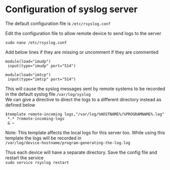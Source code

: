 # Configuration of syslog server  

The default configuration file is `/etc/rsyslog.conf`  

Edit the configuration file to allow remote device to send logs to the server

`sudo nano /etc/rsyslog.conf`  

Add below lines if they are missing or uncomment if they are commented
```
module(load="imudp")
 input(type="imudp" port="514")

module(load="imtcp")
 input(type="imtcp" port="514")
```

This will cause the syslog messages sent by remote systems to be recorded in the default syslog file `/var/log/syslog`  
We can give a directive to direct the logs to a different directory instead as defined below
```
$template remote-incoming logs,"/var/log/%HOSTNAME%/%PROGRAMNAME%.log"
 *.* ?remote-incoming-logs
 & ~
```

Note: This template affects the local logs for this server too. While using this template the logs will be recorded in  
`/var/log/device-hostname/program-generating-the-log.log`

Thus each device will have a separate directory. Save the config file and restart the service  
`sudo service rsyslog restart`

